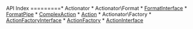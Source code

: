 API Index
=========* Actionator
    * Actionator\Format
        * [FormatInterface](Actionator-Format-FormatInterface.md)
        * [FormatPipe](Actionator-Format-FormatPipe.md)
    * [ComplexAction](Actionator-ComplexAction.md)
    * [Action](Actionator-Action.md)
    * Actionator\Factory
        * [ActionFactoryInterface](Actionator-Factory-ActionFactoryInterface.md)
        * [ActionFactory](Actionator-Factory-ActionFactory.md)
    * [ActionInterface](Actionator-ActionInterface.md)
